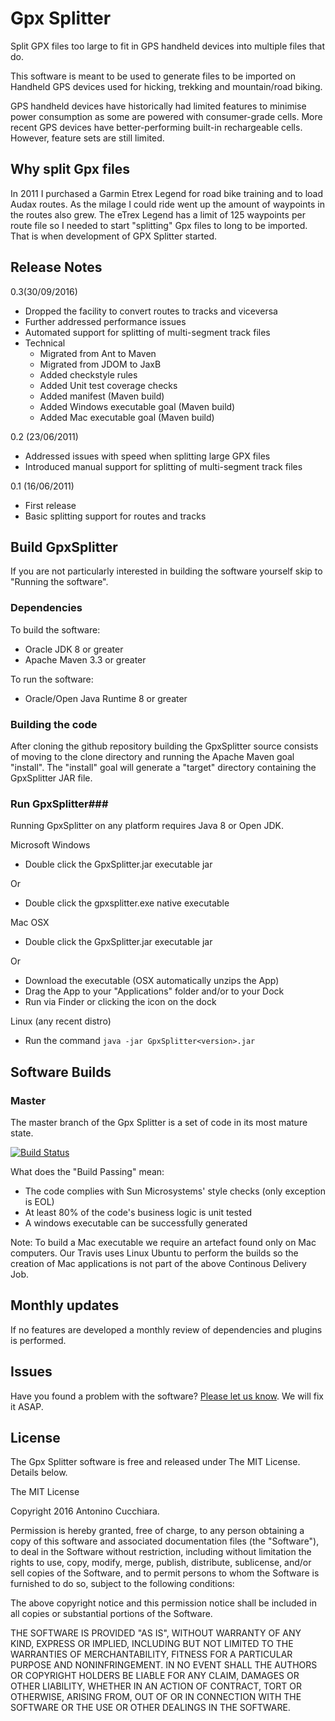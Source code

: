 Gpx Splitter
============

Split GPX files too large to fit in GPS handheld devices into multiple files 
that do.

This software is meant to be used to generate files to be imported on Handheld 
GPS devices used for hicking, trekking and mountain/road biking.

GPS handheld devices have historically had limited features to minimise power 
consumption as some are powered with consumer-grade cells.
More recent GPS devices have better-performing built-in rechargeable cells. 
However, feature sets are still limited.

Why split Gpx files
-------------------

In 2011 I purchased a Garmin Etrex Legend for road bike training and to load 
Audax routes.
As the milage I could ride went up the amount of waypoints in the routes also 
grew.
The eTrex Legend has a limit of 125 waypoints per route file so I needed to 
start "splitting" Gpx files to long to be imported.
That is when development of GPX Splitter started.

Release Notes
-------------

0.3(30/09/2016)

 - Dropped the facility to convert routes to tracks and viceversa
 - Further addressed performance issues
 - Automated support for splitting of multi-segment track files
 - Technical
   - Migrated from Ant to Maven
   - Migrated from JDOM to JaxB
   - Added checkstyle rules
   - Added Unit test coverage checks
   - Added manifest (Maven build)
   - Added Windows executable goal (Maven build)
   - Added Mac executable goal (Maven build)

0.2 (23/06/2011)

 - Addressed issues with speed when splitting large GPX files
 - Introduced manual support for splitting of multi-segment track files

0.1 (16/06/2011)

 - First release
 - Basic splitting support for routes and tracks

Build GpxSplitter
-----------------

If you are not particularly interested in building the software yourself skip to
"Running the software".

### Dependencies ###

To build the software:
 - Oracle JDK 8 or greater
 - Apache Maven 3.3 or greater
 
To run the software:
 - Oracle/Open Java Runtime 8 or greater

### Building the code ###

After cloning the github repository building the GpxSplitter source consists of
moving to the clone directory and running the Apache Maven goal "install".
The "install" goal will generate a "target" directory containing the GpxSplitter
JAR file.

### Run GpxSplitter###

Running GpxSplitter on any platform requires Java 8 or Open JDK.

Microsoft Windows

 - Double click the GpxSplitter<version>.jar executable jar
 
Or
 
 - Double click the gpxsplitter.exe native executable

Mac OSX

 - Double click the GpxSplitter<version>.jar executable jar

Or

 - Download the executable (OSX automatically unzips the App)
 - Drag the App to your "Applications" folder and/or to your Dock
 - Run via Finder or clicking the icon on the dock

Linux (any recent distro)

 - Run the command `java -jar GpxSplitter<version>.jar`

Software Builds
---------------

### Master ###

The master branch of the Gpx Splitter is a set of code in its most mature state.

[![Build Status](https://travis-ci.org/AntoCuc/GpxSplitter.svg)](https://travis-ci.org/AntoCuc/GpxSplitter)

What does the "Build Passing" mean:

 - The code complies with Sun Microsystems' style checks (only exception is EOL)
 - At least 80% of the code's business logic is unit tested
 - A windows executable can be successfully generated

Note: To build a Mac executable we require an artefact found only on Mac
computers. Our Travis uses Linux Ubuntu to perform the builds so the creation
of Mac applications is not part of the above Continous Delivery Job.

Monthly updates
---------------

If no features are developed a monthly review of dependencies and plugins is 
performed.

Issues
------

Have you found a problem with the software? 
[Please let us know](https://github.com/AntoCuc/GpxSplitter/issues).
We will fix it ASAP.

License
-------

The Gpx Splitter software is free and released under The MIT License. 
Details below.

The MIT License 

Copyright 2016 Antonino Cucchiara. 

Permission is hereby granted, free of charge, to any person obtaining a copy 
of this software and associated documentation files (the "Software"), to deal 
in the Software without restriction, including without limitation the rights 
to use, copy, modify, merge, publish, distribute, sublicense, and/or sell 
copies of the Software, and to permit persons to whom the Software is 
furnished to do so, subject to the following conditions: 

The above copyright notice and this permission notice shall be included in 
all copies or substantial portions of the Software. 

THE SOFTWARE IS PROVIDED "AS IS", WITHOUT WARRANTY OF ANY KIND, EXPRESS OR 
IMPLIED, INCLUDING BUT NOT LIMITED TO THE WARRANTIES OF MERCHANTABILITY, 
FITNESS FOR A PARTICULAR PURPOSE AND NONINFRINGEMENT. IN NO EVENT SHALL THE 
AUTHORS OR COPYRIGHT HOLDERS BE LIABLE FOR ANY CLAIM, DAMAGES OR OTHER 
LIABILITY, WHETHER IN AN ACTION OF CONTRACT, TORT OR OTHERWISE, ARISING FROM, 
OUT OF OR IN CONNECTION WITH THE SOFTWARE OR THE USE OR OTHER DEALINGS IN 
THE SOFTWARE. 
